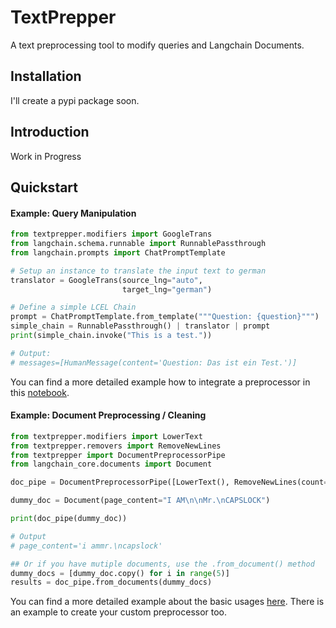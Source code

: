 # TextPrepper

A text preprocessing tool to modify queries and Langchain Documents.

## Installation

I'll create a pypi package soon.

## Introduction
Work in Progress

## Quickstart

#### Example: Query Manipulation

```python
from textprepper.modifiers import GoogleTrans
from langchain.schema.runnable import RunnablePassthrough
from langchain.prompts import ChatPromptTemplate

# Setup an instance to translate the input text to german
translator = GoogleTrans(source_lng="auto",
                         target_lng="german")

# Define a simple LCEL Chain
prompt = ChatPromptTemplate.from_template("""Question: {question}""")
simple_chain = RunnablePassthrough() | translator | prompt
print(simple_chain.invoke("This is a test."))

# Output:
# messages=[HumanMessage(content='Question: Das ist ein Test.')]
```

You can find a more detailed example how to integrate a preprocessor in this
[notebook](./examples/01_How-to_use_processor_in_LCEL.ipynb). 

#### Example: Document Preprocessing / Cleaning

```python
from textprepper.modifiers import LowerText
from textprepper.removers import RemoveNewLines
from textprepper import DocumentPreprocessorPipe
from langchain_core.documents import Document

doc_pipe = DocumentPreprocessorPipe([LowerText(), RemoveNewLines(count=2)])

dummy_doc = Document(page_content="I AM\n\nMr.\nCAPSLOCK")

print(doc_pipe(dummy_doc))

# Output
# page_content='i ammr.\ncapslock'

## Or if you have mutiple documents, use the .from_document() method
dummy_docs = [dummy_doc.copy() for i in range(5)]
results = doc_pipe.from_documents(dummy_docs)
```

You can find a more detailed example about the basic usages [here](./examples/00_Basic_usage_of_preprocessors.ipynb).
There is an example to create your custom preprocessor too.